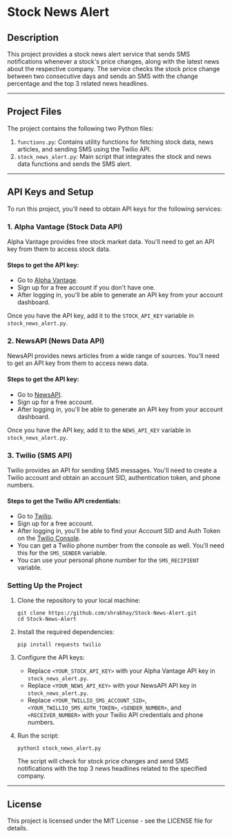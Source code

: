 # Stock News Alert
## Description
This project provides a stock news alert service that sends SMS notifications whenever a stock's price changes, along with the latest news about the respective company. The service checks the stock price change between two consecutive days and sends an SMS with the change percentage and the top 3 related news headlines.

---

## Project Files

The project contains the following two Python files:

1. `functions.py`: Contains utility functions for fetching stock data, news articles, and sending SMS using the Twilio API.
2. `stock_news_alert.py`: Main script that integrates the stock and news data functions and sends the SMS alert.

---

## API Keys and Setup

To run this project, you'll need to obtain API keys for the following services:

### 1. Alpha Vantage (Stock Data API)

Alpha Vantage provides free stock market data. You'll need to get an API key from them to access stock data.

#### Steps to get the API key:
- Go to [Alpha Vantage](https://www.alphavantage.co/support/#api-key).
- Sign up for a free account if you don't have one.
- After logging in, you'll be able to generate an API key from your account dashboard.

Once you have the API key, add it to the `STOCK_API_KEY` variable in `stock_news_alert.py`.

### 2. NewsAPI (News Data API)

NewsAPI provides news articles from a wide range of sources. You'll need to get an API key from them to access news data.

#### Steps to get the API key:
- Go to [NewsAPI](https://newsapi.org/).
- Sign up for a free account.
- After logging in, you'll be able to generate an API key from your account dashboard.

Once you have the API key, add it to the `NEWS_API_KEY` variable in `stock_news_alert.py`.

### 3. Twilio (SMS API)

Twilio provides an API for sending SMS messages. You'll need to create a Twilio account and obtain an account SID, authentication token, and phone numbers.

#### Steps to get the Twilio API credentials:
- Go to [Twilio](https://www.twilio.com/).
- Sign up for a free account.
- After logging in, you'll be able to find your Account SID and Auth Token on the [Twilio Console](https://www.twilio.com/console).
- You can get a Twilio phone number from the console as well. You’ll need this for the `SMS_SENDER` variable.
- You can use your personal phone number for the `SMS_RECIPIENT` variable.

### Setting Up the Project

1. Clone the repository to your local machine:
   ```commandline
   git clone https://github.com/shrabhay/Stock-News-Alert.git
   cd Stock-News-Alert
   ```

2. Install the required dependencies:
    ```commandline
    pip install requests twilio
    ```

3. Configure the API keys:
   * Replace `<YOUR_STOCK_API_KEY>` with your Alpha Vantage API key in `stock_news_alert.py`.
   * Replace `<YOUR_NEWS_API_KEY>` with your NewsAPI API key in `stock_news_alert.py`.
   * Replace `<YOUR_TWILLIO_SMS_ACCOUNT_SID>`, `<YOUR_TWILLIO_SMS_AUTH_TOKEN>`, `<SENDER_NUMBER>`, and 
     `<RECEIVER_NUMBER>` with your Twilio API credentials and phone numbers.

4. Run the script:
    ```commandline
    python3 stock_news_alert.py
    ```

    The script will check for stock price changes and send SMS notifications with the top 3 news headlines related to the specified company.

---

## License
This project is licensed under the MIT License - see the LICENSE file for details.
